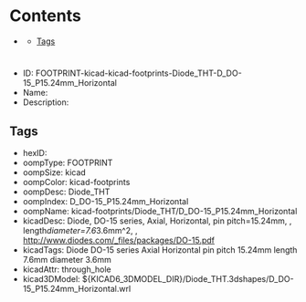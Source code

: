 



Contents
========

* [](#)
	* [Tags](#tags)

# 

- ID: FOOTPRINT-kicad-kicad-footprints-Diode_THT-D_DO-15_P15.24mm_Horizontal
- Name: 
- Description: 

## Tags

- hexID: 
- oompType: FOOTPRINT
- oompSize: kicad
- oompColor: kicad-footprints
- oompDesc: Diode_THT
- oompIndex: D_DO-15_P15.24mm_Horizontal
- oompName: kicad-footprints/Diode_THT/D_DO-15_P15.24mm_Horizontal
- kicadDesc: Diode, DO-15 series, Axial, Horizontal, pin pitch=15.24mm, , length*diameter=7.6*3.6mm^2, , http://www.diodes.com/_files/packages/DO-15.pdf
- kicadTags: Diode DO-15 series Axial Horizontal pin pitch 15.24mm  length 7.6mm diameter 3.6mm
- kicadAttr: through_hole
- kicad3DModel: ${KICAD6_3DMODEL_DIR}/Diode_THT.3dshapes/D_DO-15_P15.24mm_Horizontal.wrl

